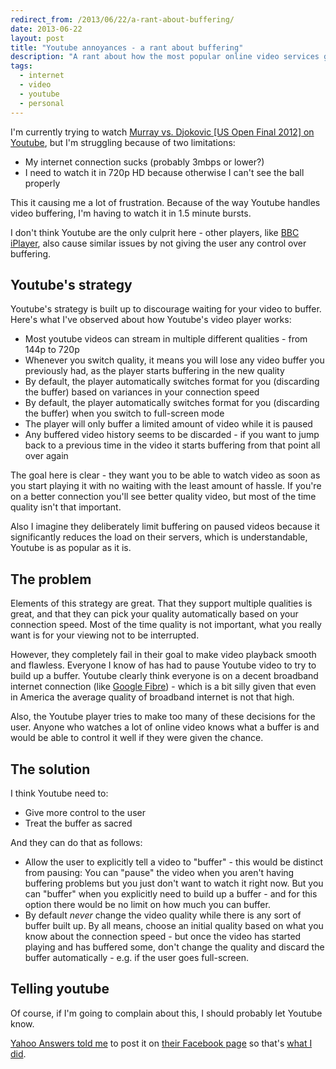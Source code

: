 ```yaml
---
redirect_from: /2013/06/22/a-rant-about-buffering/
date: 2013-06-22
layout: post
title: "Youtube annoyances - a rant about buffering"
description: "A rant about how the most popular online video services get buffering so very wrong by not allowing the user to control it."
tags:
  - internet
  - video
  - youtube
  - personal
---
```


I'm currently trying to watch [Murray vs. Djokovic [US Open Final 2012] on Youtube](https://www.youtube.com/watch?v=CHQJko7xc4c), but I'm struggling because of two limitations:

- My internet connection sucks (probably 3mbps or lower?)
- I need to watch it in 720p HD because otherwise I can't see the ball properly

This it causing me a lot of frustration. Because of the way Youtube handles video buffering, I'm having to watch it in 1.5 minute bursts.

I don't think Youtube are the only culprit here - other players, like [BBC iPlayer](http://www.bbc.co.uk/iplayer/), also cause similar issues by not giving the user any control over buffering.

## Youtube's strategy

Youtube's strategy is built up to discourage waiting for your video to buffer. Here's what I've observed about how Youtube's video player works:

- Most youtube videos can stream in multiple different qualities - from 144p to 720p
- Whenever you switch quality, it means you will lose any video buffer you previously had, as the player starts buffering in the new quality
- By default, the player automatically switches format for you (discarding the buffer) based on variances in your connection speed
- By default, the player automatically switches format for you (discarding the buffer) when you switch to full-screen mode
- The player will only buffer a limited amount of video while it is paused
- Any buffered video history seems to be discarded - if you want to jump back to a previous time in the video it starts buffering from that point all over again

The goal here is clear - they want you to be able to watch video as soon as you start playing it with no waiting with the least amount of hassle. If you're on a better connection you'll see better quality video, but most of the time quality isn't that important.

Also I imagine they deliberately limit buffering on paused videos because it significantly reduces the load on their servers, which is understandable, Youtube is as popular as it is.

## The problem

Elements of this strategy are great. That they support multiple qualities is great, and that they can pick your quality automatically based on your connection speed. Most of the time quality is not important, what you really want is for your viewing not to be interrupted.

However, they completely fail in their goal to make video playback smooth and flawless. Everyone I know of has had to pause Youtube video to try to build up a buffer. Youtube clearly think everyone is on a decent broadband internet connection (like [Google Fibre](https://fiber.google.com/)) - which is a bit silly given that even in America the average quality of broadband internet is not that high.

Also, the Youtube player tries to make too many of these decisions for the user. Anyone who watches a lot of online video knows what a buffer is and would be able to control it well if they were given the chance.

## The solution

I think Youtube need to:

- Give more control to the user
- Treat the buffer as sacred

And they can do that as follows:

- Allow the user to explicitly tell a video to "buffer" - this would be distinct from pausing: You can "pause" the video when you aren't having buffering problems but you just don't want to watch it right now. But you can "buffer" when you explicitly need to build up a buffer - and for this option there would be no limit on how much you can buffer.
- By default _never_ change the video quality while there is any sort of buffer built up. By all means, choose an initial quality based on what you know about the connection speed - but once the video has started playing and has buffered some, don't change the quality and discard the buffer automatically - e.g. if the user goes full-screen.

## Telling youtube

Of course, if I'm going to complain about this, I should probably let Youtube know.

[Yahoo Answers told me](http://answers.yahoo.com/question/index?qid=20090716122339AAO5rDB) to post it on [their Facebook page](https://www.facebook.com/youtube) so that's [what I did](https://www.facebook.com/youtube/posts/10151771568201754).
